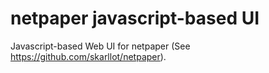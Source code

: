 netpaper javascript-based UI
============================

Javascript-based Web UI for netpaper (See https://github.com/skarllot/netpaper).
